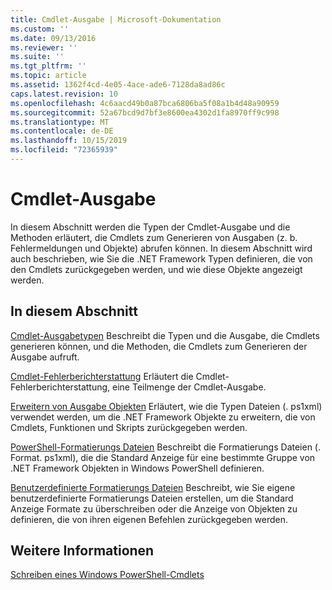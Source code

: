 ```yaml
---
title: Cmdlet-Ausgabe | Microsoft-Dokumentation
ms.custom: ''
ms.date: 09/13/2016
ms.reviewer: ''
ms.suite: ''
ms.tgt_pltfrm: ''
ms.topic: article
ms.assetid: 1362f4cd-4e05-4ace-ade6-7128da8ad86c
caps.latest.revision: 10
ms.openlocfilehash: 4c6aacd49b0a87bca6806ba5f08a1b4d48a90959
ms.sourcegitcommit: 52a67bcd9d7bf3e8600ea4302d1fa8970ff9c998
ms.translationtype: MT
ms.contentlocale: de-DE
ms.lasthandoff: 10/15/2019
ms.locfileid: "72365939"
---
```

# <a name="cmdlet-output"></a>Cmdlet-Ausgabe

In diesem Abschnitt werden die Typen der Cmdlet-Ausgabe und die Methoden erläutert, die Cmdlets zum Generieren von Ausgaben (z. b. Fehlermeldungen und Objekte) abrufen können. In diesem Abschnitt wird auch beschrieben, wie Sie die .NET Framework Typen definieren, die von den Cmdlets zurückgegeben werden, und wie diese Objekte angezeigt werden.

## <a name="in-this-section"></a>In diesem Abschnitt

[Cmdlet-Ausgabetypen](./types-of-cmdlet-output.md) Beschreibt die Typen und die Ausgabe, die Cmdlets generieren können, und die Methoden, die Cmdlets zum Generieren der Ausgabe aufruft.

[Cmdlet-Fehlerberichterstattung](./cmdlet-error-reporting.md) Erläutert die Cmdlet-Fehlerberichterstattung, eine Teilmenge der Cmdlet-Ausgabe.

[Erweitern von Ausgabe Objekten](./extending-output-objects.md) Erläutert, wie die Typen Dateien (. ps1xml) verwendet werden, um die .NET Framework Objekte zu erweitern, die von Cmdlets, Funktionen und Skripts zurückgegeben werden.

[PowerShell-Formatierungs Dateien](../format/powershell-formatting-files.md) Beschreibt die Formatierungs Dateien (. Format. ps1xml), die die Standard Anzeige für eine bestimmte Gruppe von .NET Framework Objekten in Windows PowerShell definieren.

[Benutzerdefinierte Formatierungs Dateien](./custom-formatting-files.md) Beschreibt, wie Sie eigene benutzerdefinierte Formatierungs Dateien erstellen, um die Standard Anzeige Formate zu überschreiben oder die Anzeige von Objekten zu definieren, die von ihren eigenen Befehlen zurückgegeben werden.

## <a name="see-also"></a>Weitere Informationen

[Schreiben eines Windows PowerShell-Cmdlets](./writing-a-windows-powershell-cmdlet.md)
